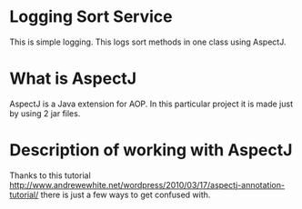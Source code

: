 Logging Sort Service
===============

This is simple logging. This logs sort methods in one class using AspectJ.


What is AspectJ
===============

AspectJ is a Java extension for AOP. In this particular project it is made just by using 2 jar files.


Description of working with AspectJ
===============

Thanks to this tutorial http://www.andrewewhite.net/wordpress/2010/03/17/aspectj-annotation-tutorial/ there is just a few ways to get confused with.
